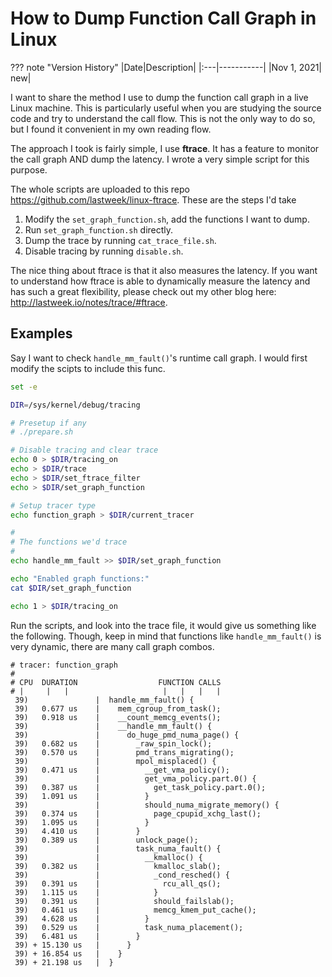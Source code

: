 # How to Dump Function Call Graph in Linux

??? note "Version History"
	|Date|Description|
	|:---|-----------|
	|Nov 1, 2021| new|

I want to share the method I use to dump the function call graph
in a live Linux machine. This is particularly useful when you are
studying the source code and try to understand the call flow.
This is not the only way to do so, but I found it convenient in my own reading flow.

The approach I took is fairly simple, I use **ftrace**.
It has a feature to monitor the call graph AND dump the latency.
I wrote a very simple script for this purpose.

The whole scripts are uploaded to this repo https://github.com/lastweek/linux-ftrace.
These are the steps I'd take

1. Modify the `set_graph_function.sh`, add the functions I want to dump.
2. Run `set_graph_function.sh` directly.
3. Dump the trace by running `cat_trace_file.sh`.
4. Disable tracing by running `disable.sh`.

The nice thing about ftrace is that it also measures the latency.
If you want to understand how ftrace is able to dynamically measure
the latency and has such a great flexibility, please check out
my other blog here: http://lastweek.io/notes/trace/#ftrace.


## Examples

Say I want to check `handle_mm_fault()`'s runtime call graph.
I would first modify the scipts to include this func.
```bash
set -e

DIR=/sys/kernel/debug/tracing

# Presetup if any
# ./prepare.sh

# Disable tracing and clear trace
echo 0 > $DIR/tracing_on
echo > $DIR/trace
echo > $DIR/set_ftrace_filter
echo > $DIR/set_graph_function

# Setup tracer type
echo function_graph > $DIR/current_tracer

#
# The functions we'd trace
#
echo handle_mm_fault >> $DIR/set_graph_function

echo "Enabled graph functions:"
cat $DIR/set_graph_function

echo 1 > $DIR/tracing_on
```

Run the scripts, and look into the trace file, it would give
us something like the following. Though, keep in mind that
functions like `handle_mm_fault()` is very dynamic, there
are many call graph combos.
```
# tracer: function_graph                            
#                                                            
# CPU  DURATION                  FUNCTION CALLS       
# |     |   |                     |   |   |   |       
 39)               |  handle_mm_fault() {           
 39)   0.677 us    |    mem_cgroup_from_task();       
 39)   0.918 us    |    __count_memcg_events();         
 39)               |    __handle_mm_fault() {                 
 39)               |      do_huge_pmd_numa_page() {             
 39)   0.682 us    |        _raw_spin_lock();       
 39)   0.570 us    |        pmd_trans_migrating();                 
 39)               |        mpol_misplaced() {                 
 39)   0.471 us    |          __get_vma_policy();       
 39)               |          get_vma_policy.part.0() {       
 39)   0.387 us    |            get_task_policy.part.0();       
 39)   1.091 us    |          }                            
 39)               |          should_numa_migrate_memory() {       
 39)   0.374 us    |            page_cpupid_xchg_last();       
 39)   1.095 us    |          }       
 39)   4.410 us    |        }       
 39)   0.389 us    |        unlock_page();       
 39)               |        task_numa_fault() {       
 39)               |          __kmalloc() {           
 39)   0.382 us    |            kmalloc_slab();       
 39)               |            _cond_resched() {            
 39)   0.391 us    |              rcu_all_qs();       
 39)   1.115 us    |            }                   
 39)   0.391 us    |            should_failslab();       
 39)   0.461 us    |            memcg_kmem_put_cache();       
 39)   4.628 us    |          }                         
 39)   0.529 us    |          task_numa_placement();          
 39)   6.481 us    |        }                                   
 39) + 15.130 us   |      }           
 39) + 16.854 us   |    }                                          
 39) + 21.198 us   |  }
```
